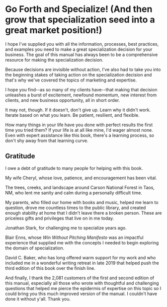 # Go Forth and Specialize! (And then grow that specialization seed into a great market position!)

I hope I've supplied you with all the information, processes, best practices, and examples you need to make a great specialization decision for your business. The goal of this manual has always been to be a comprehensive resource for making the specialization decision.

Because decisions are invisible without action, I've also had to take you into the beginning stakes of taking action on the specialization decision and that's why we've covered the topics of marketing and expertise.

I hope you find--as so many of my clients have--that making that decision unleashes a burst of excitement, newfound momentum, new interest from clients, and new business opportunity, all in short order.

It may not, though. If it doesn't, don't give up. Learn why it didn't work. Iterate based on what you learn. Be patient, resilient, and flexible. 

How many things in your life have you done with perfect results the first time you tried them? If your life is at all like mine, I'd wager almost none. Even with expert assistance like this book, there's a learning process, so don't shy away from that  learning curve.

## Gratitude

I owe a debt of gratitude to many people for helping with this book.

My wife Cheryl, whose love, patience, and encouragement has been vital.

The trees, creeks, and landscape around Carson National Forest in Taos, NM, who lent me sanity and calm during a personally difficult time.

My parents, who filled our home with books and music, helped me learn to question, drove me countless times to the public library, and created enough stability at home that I didn't leave there a broken person. These are priceless gifts and privileges that live on in me today.

Jonathan Stark, for challenging me to specialize years ago.

Blair Enns, whose _Win Without Pitching Manifesto_ was an impactful experience that supplied me with the concepts I needed to begin exploring the domain of specialization.

David C. Baker, who has long offered warm support for my work and who included me in a wonderful writing retreat in late 2019 that helped push the third edition of this book over the finish line.

And finally, I thank the 2,081 customers of the first and second edition of this manual, especially all those who wrote with thoughtful and challenging questions that helped me pierce the epidermis of expertise on this topic so I could bring you this much improved version of the manual. I couldn't have done it without y'all. Thank you.